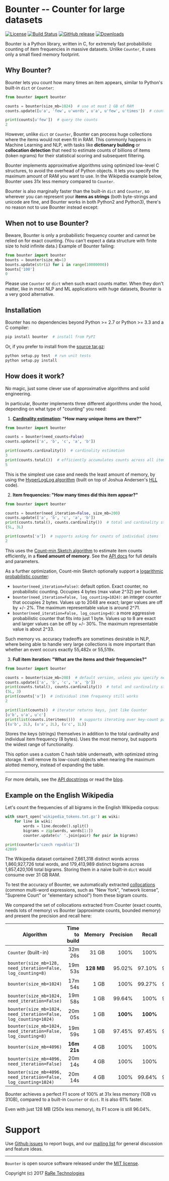 # Bounter -- Counter for large datasets

[![License](https://img.shields.io/pypi/l/bounter.svg)](https://github.com/RaRe-Technologies/bounter/blob/master/LICENSE)
[![Build Status](https://travis-ci.org/RaRe-Technologies/bounter.svg?branch=master)](https://travis-ci.org/RaRe-Technologies/bounter)
[![GitHub release](https://img.shields.io/github/release/rare-technologies/bounter.svg?maxAge=3600)](https://github.com/RaRe-Technologies/bounter/releases)
[![Downloads](https://pepy.tech/badge/bounter/week)](https://pepy.tech/project/bounter/week)

Bounter is a Python library, written in C, for extremely fast probabilistic counting of item frequencies in massive datasets. Unlike `Counter`, it uses only a small fixed memory footprint.

## Why Bounter?

Bounter lets you count how many times an item appears, similar to Python's built-in `dict` or `Counter`:

```python
from bounter import bounter

counts = bounter(size_mb=1024)  # use at most 1 GB of RAM
counts.update([u'a', 'few', u'words', u'a', u'few', u'times'])  # count item frequencies

print(counts[u'few'])  # query the counts
2
```

However, unlike `dict` or `Counter`, Bounter can process huge collections where the items would not even fit in RAM. This commonly happens in Machine Learning and NLP, with tasks like **dictionary building** or **collocation detection** that need to estimate counts of billions of items (token ngrams) for their statistical scoring and subsequent filtering.

Bounter implements approximative algorithms using optimized low-level C structures, to avoid the overhead of Python objects. It lets you specify the maximum amount of RAM you want to use. In the Wikipedia example below, Bounter uses 31x less memory compared to `Counter`.

Bounter is also marginally faster than the built-in `dict` and `Counter`, so wherever you can represent your **items as strings** (both byte-strings and unicode are fine, and Bounter works in both Python2 and Python3), there's no reason not to use Bounter instead except:


## When not to use Bounter?
Beware, Bounter is only a probabilistic frequency counter and cannot be relied on for exact counting. (You can't expect a data structure with finite size to hold infinite data.)
Example of Bounter failing:

```python
from bounter import bounter
bounts = bounter(size_mb=1)
bounts.update(str(i) for i in range(10000000))
bounts['100']
0
```

Please use `Counter` or `dict` when such exact counts matter. When they don't matter, like in most NLP and ML applications with huge datasets, Bounter is a very good alternative.

## Installation

Bounter has no dependencies beyond Python >= 2.7 or Python >= 3.3 and a C compiler:

```bash
pip install bounter  # install from PyPI
```

Or, if you prefer to install from the [source tar.gz](https://pypi.python.org/pypi/bounter):

```bash
python setup.py test  # run unit tests
python setup.py install
```

## How does it work?

No magic, just some clever use of approximative algorithms and solid engineering.

In particular, Bounter implements three different algorithms under the hood, depending on what type of "counting" you need:

1. **[Cardinality estimation](https://en.wikipedia.org/wiki/Count-distinct_problem): "How many unique items are there?"**

```python
from bounter import bounter

counts = bounter(need_counts=False)
counts.update(['a', 'b', 'c', 'a', 'b'])

print(counts.cardinality())  # cardinality estimation
3
print(counts.total())  # efficiently accumulates counts across all items
5
```

  This is the simplest use case and needs the least amount of memory, by using the [HyperLogLog algorithm](http://algo.inria.fr/flajolet/Publications/FlFuGaMe07.pdf) (built on top of Joshua Andersen's [HLL](https://github.com/ascv/HyperLogLog) code).

2. **Item frequencies: "How many times did this item appear?"**

```python
from bounter import bounter

counts = bounter(need_iteration=False, size_mb=200)
counts.update(['a', 'b', 'c', 'a', 'b'])
print(counts.total(), counts.cardinality())  # total and cardinality still work
(5L, 3L)

print(counts['a'])  # supports asking for counts of individual items
2
```

  This uses the [Count-min Sketch algorithm](https://en.wikipedia.org/wiki/Count%E2%80%93min_sketch) to estimate item counts efficiently, in a **fixed amount of memory**. See the [API docs](https://github.com/RaRe-Technologies/bounter/blob/master/bounter/bounter.py) for full details and parameters.

As a further optimization, Count-min Sketch optionally support a [logarithmic probabilistic counter](https://en.wikipedia.org/wiki/Approximate_counting_algorithm):

 - `bounter(need_iteration=False)`: default option. Exact counter, no probabilistic counting. Occupies 4 bytes (max value 2^32) per bucket.
 - `bounter(need_iteration=False, log_counting=1024)`: an integer counter that occupies 2 bytes. Values up to 2048 are exact; larger values are off by +/- 2%. The maximum representable value is around 2^71.
 - `bounter(need_iteration=False, log_counting=8)`: a more aggressive probabilistic counter that fits into just 1 byte. Values up to 8 are exact and larger values can be off by +/- 30%. The maximum representable value is about 2^33.

Such memory vs. accuracy tradeoffs are sometimes desirable in NLP, where being able to handle very large collections is more important than whether an event occurs exactly 55,482x or 55,519x.

3. **Full item iteration: "What are the items and their frequencies?"**

```python
from bounter import bounter

counts = bounter(size_mb=200)  # default version, unless you specify need_items or need_counts
counts.update(['a', 'b', 'c', 'a', 'b'])
print(counts.total(), counts.cardinality())  # total and cardinality still work
(5L, 3)
print(counts['a'])  # individual item frequency still works
2

print(list(counts))  # iterator returns keys, just like Counter
[u'b', u'a', u'c']
print(list(counts.iteritems()))  # supports iterating over key-count pairs, etc.
[(u'b', 2L), (u'a', 2L), (u'c', 1L)]
```

  Stores the keys (strings) themselves in addition to the total cardinality and individual item frequency (8 bytes). Uses the most memory, but supports the widest range of functionality.

  This option uses a custom C hash table underneath, with optimized string storage. It will remove its low-count objects when nearing the maximum alotted memory, instead of expanding the table.

----

For more details, see the [API docstrings](https://github.com/RaRe-Technologies/bounter/blob/master/bounter/bounter.py) or read the [blog](https://rare-technologies.com/counting-efficiently-with-bounter-pt-1-hashtable/).

## Example on the English Wikipedia

Let's count the frequencies of all bigrams in the English Wikipedia corpus:

```python
with smart_open('wikipedia_tokens.txt.gz') as wiki:
    for line in wiki:
        words = line.decode().split()
        bigrams = zip(words, words[1:])
        counter.update(u' '.join(pair) for pair in bigrams)

print(counter[u'czech republic'])
42099
```

The Wikipedia dataset contained 7,661,318 distinct words across 1,860,927,726 total words, and 179,413,989 distinct bigrams across 1,857,420,106 total bigrams. Storing them in a naive built-in `dict` would consume over 31 GB RAM.

To test the accuracy of Bounter, we automatically extracted [collocations](https://en.wikipedia.org/wiki/Collocation) (common multi-word expressions, such as "New York", "network license", "Supreme Court" or "elementary school") from these bigram counts.

We compared the set of collocations extracted from Counter (exact counts, needs lots of memory) vs Bounter (approximate counts, bounded memory) and present the precision and recall here:

| Algorithm                                                        | Time to build |    Memory  | Precision |   Recall | F1 score |
|------------------------------------------------------------------|--------------:|-----------:|----------:|---------:|---------:|
| `Counter` (built-in)                                             |       32m 26s |      31 GB |      100% |     100% |     100% |
| `bounter(size_mb=128, need_iteration=False, log_counting=8)`     |       19m 53s | **128 MB** |    95.02% |   97.10% |   96.04% |
| `bounter(size_mb=1024)`                                          |       17m 54s |       1 GB |      100% |   99.27% |   99.64% |
| `bounter(size_mb=1024, need_iteration=False)`                    |       19m 58s |       1 GB |    99.64% |     100% |   99.82% |
| `bounter(size_mb=1024, need_iteration=False, log_counting=1024)` |       20m 05s |       1 GB |  **100%** | **100%** | **100%** |
| `bounter(size_mb=1024, need_iteration=False, log_counting=8)`    |       19m 59s |       1 GB |    97.45% |   97.45% |   97.45% |
| `bounter(size_mb=4096)`                                          |   **16m 21s** |       4 GB |      100% |     100% |     100% |
| `bounter(size_mb=4096, need_iteration=False)`                    |      20m 14s  |       4 GB |      100% |     100% |     100% |
| `bounter(size_mb=4096, need_iteration=False, log_counting=1024)` |       20m 14s |       4 GB |      100% |   99.64% |   99.82% |

Bounter achieves a perfect F1 score of 100% at 31x less memory (1GB vs 31GB), compared to a built-in `Counter` or `dict`. It is also 61% faster.

Even with just 128 MB (250x less memory), its F1 score is still 96.04%.

# Support

Use [Github issues](https://github.com/RaRe-Technologies/bounter/issues) to report bugs, and our [mailing list](https://groups.google.com/forum/#!forum/gensim) for general discussion and feature ideas.

----------------

`Bounter` is open source software released under the [MIT license](https://github.com/rare-technologies/bounter/blob/master/LICENSE).

Copyright (c) 2017 [RaRe Technologies](https://rare-technologies.com/)
